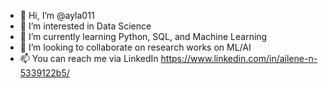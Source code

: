 - 👋 Hi, I’m @ayla011
- 👀 I’m interested in Data Science
- 🌱 I’m currently learning Python, SQL, and Machine Learning
- 💞️ I’m looking to collaborate on research works on ML/AI
- 📫 You can reach me via LinkedIn https://www.linkedin.com/in/ailene-n-5339122b5/

<!---
ayla011/ayla011 is a ✨ special ✨ repository because its `README.md` (this file) appears on your GitHub profile.
You can click the Preview link to take a look at your changes.
--->
